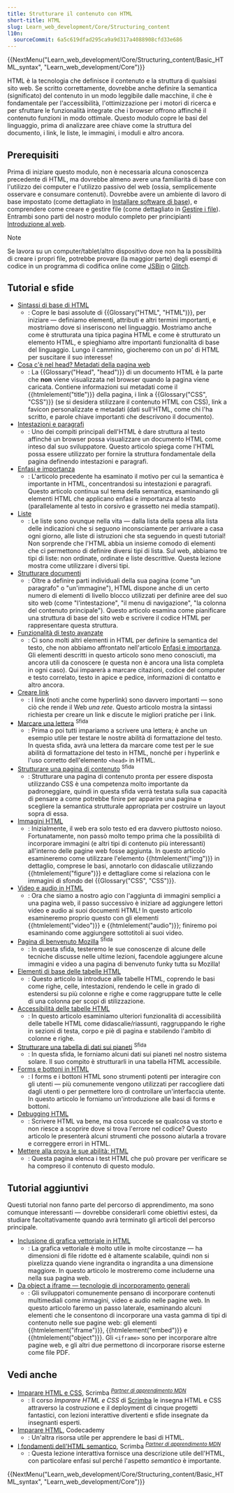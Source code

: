 ```yaml
---
title: Strutturare il contenuto con HTML
short-title: HTML
slug: Learn_web_development/Core/Structuring_content
l10n:
  sourceCommit: 6a5c619dfad295ca9a9d317a4088908cfd33e686
---
```


{{NextMenu("Learn_web_development/Core/Structuring_content/Basic_HTML_syntax", "Learn_web_development/Core")}}

HTML è la tecnologia che definisce il contenuto e la struttura di qualsiasi sito web. Se scritto correttamente, dovrebbe anche definire la semantica (significato) del contenuto in un modo leggibile dalle macchine, il che è fondamentale per l'accessibilità, l'ottimizzazione per i motori di ricerca e per sfruttare le funzionalità integrate che i browser offrono affinché il contenuto funzioni in modo ottimale. Questo modulo copre le basi del linguaggio, prima di analizzare aree chiave come la struttura del documento, i link, le liste, le immagini, i moduli e altro ancora.

## Prerequisiti

Prima di iniziare questo modulo, non è necessaria alcuna conoscenza precedente di HTML, ma dovrebbe almeno avere una familiarità di base con l'utilizzo dei computer e l'utilizzo passivo del web (ossia, semplicemente osservare e consumare contenuti). Dovrebbe avere un ambiente di lavoro di base impostato (come dettagliato in [Installare software di base](/it/docs/Learn_web_development/Getting_started/Environment_setup/Installing_software)), e comprendere come creare e gestire file (come dettagliato in [Gestire i file](/it/docs/Learn_web_development/Getting_started/Environment_setup/Dealing_with_files)). Entrambi sono parti del nostro modulo completo per principianti [Introduzione al web](/it/docs/Learn_web_development/Getting_started/Your_first_website).

> [!NOTE]
> Se lavora su un computer/tablet/altro dispositivo dove non ha la possibilità di creare i propri file, potrebbe provare (la maggior parte) degli esempi di codice in un programma di codifica online come [JSBin](https://jsbin.com/) o [Glitch](https://glitch.com/).

## Tutorial e sfide

- [Sintassi di base di HTML](/it/docs/Learn_web_development/Core/Structuring_content/Basic_HTML_syntax)
  - : Copre le basi assolute di {{Glossary("HTML", "HTML")}}, per iniziare — definiamo elementi, attributi e altri termini importanti, e mostriamo dove si inseriscono nel linguaggio. Mostriamo anche come è strutturata una tipica pagina HTML e come è strutturato un elemento HTML, e spieghiamo altre importanti funzionalità di base del linguaggio. Lungo il cammino, giocheremo con un po' di HTML per suscitare il suo interesse!
- [Cosa c'è nel head? Metadati della pagina web](/it/docs/Learn_web_development/Core/Structuring_content/Webpage_metadata)
  - : La {{Glossary("Head", "head")}} di un documento HTML è la parte che **non** viene visualizzata nel browser quando la pagina viene caricata. Contiene informazioni sui metadati come il {{htmlelement("title")}} della pagina, i link a {{Glossary("CSS", "CSS")}} (se si desidera stilizzare il contenuto HTML con CSS), link a favicon personalizzate e metadati (dati sull'HTML, come chi l'ha scritto, e parole chiave importanti che descrivono il documento).
- [Intestazioni e paragrafi](/it/docs/Learn_web_development/Core/Structuring_content/Headings_and_paragraphs)
  - : Uno dei compiti principali dell'HTML è dare struttura al testo affinché un browser possa visualizzare un documento HTML come inteso dal suo sviluppatore. Questo articolo spiega come l'HTML possa essere utilizzato per fornire la struttura fondamentale della pagina definendo intestazioni e paragrafi.
- [Enfasi e importanza](/it/docs/Learn_web_development/Core/Structuring_content/Emphasis_and_importance)
  - : L'articolo precedente ha esaminato il motivo per cui la semantica è importante in HTML, concentrandosi su intestazioni e paragrafi. Questo articolo continua sul tema della semantica, esaminando gli elementi HTML che applicano enfasi e importanza al testo (parallelamente al testo in corsivo e grassetto nei media stampati).
- [Liste](/it/docs/Learn_web_development/Core/Structuring_content/Lists)
  - : Le liste sono ovunque nella vita — dalla lista della spesa alla lista delle indicazioni che si seguono inconsciamente per arrivare a casa ogni giorno, alle liste di istruzioni che sta seguendo in questi tutorial! Non sorprende che l'HTML abbia un insieme comodo di elementi che ci permettono di definire diversi tipi di lista. Sul web, abbiamo tre tipi di liste: non ordinate, ordinate e liste descrittive. Questa lezione mostra come utilizzare i diversi tipi.
- [Strutturare documenti](/it/docs/Learn_web_development/Core/Structuring_content/Structuring_documents)
  - : Oltre a definire parti individuali della sua pagina (come "un paragrafo" o "un'immagine"), HTML dispone anche di un certo numero di elementi di livello blocco utilizzati per definire aree del suo sito web (come "l'intestazione", "il menu di navigazione", "la colonna del contenuto principale"). Questo articolo esamina come pianificare una struttura di base del sito web e scrivere il codice HTML per rappresentare questa struttura.
- [Funzionalità di testo avanzate](/it/docs/Learn_web_development/Core/Structuring_content/Advanced_text_features)
  - : Ci sono molti altri elementi in HTML per definire la semantica del testo, che non abbiamo affrontato nell'articolo [Enfasi e importanza](/it/docs/Learn_web_development/Core/Structuring_content/Emphasis_and_importance). Gli elementi descritti in questo articolo sono meno conosciuti, ma ancora utili da conoscere (e questa non è ancora una lista completa in ogni caso). Qui imparerà a marcare citazioni, codice del computer e testo correlato, testo in apice e pedice, informazioni di contatto e altro ancora.
- [Creare link](/it/docs/Learn_web_development/Core/Structuring_content/Creating_links)
  - : I link (noti anche come hyperlink) sono davvero importanti — sono ciò che rende il Web _una rete_. Questo articolo mostra la sintassi richiesta per creare un link e discute le migliori pratiche per i link.
- [Marcare una lettera](/it/docs/Learn_web_development/Core/Structuring_content/Marking_up_a_letter) <sup>Sfida</sup>
  - : Prima o poi tutti impariamo a scrivere una lettera; è anche un esempio utile per testare le nostre abilità di formattazione del testo. In questa sfida, avrà una lettera da marcare come test per le sue abilità di formattazione del testo in HTML, nonché per i hyperlink e l'uso corretto dell'elemento `<head>` in HTML.
- [Strutturare una pagina di contenuto](/it/docs/Learn_web_development/Core/Structuring_content/Structuring_a_page_of_content) <sup>Sfida</sup>
  - : Strutturare una pagina di contenuto pronta per essere disposta utilizzando CSS è una competenza molto importante da padroneggiare, quindi in questa sfida verrà testata sulla sua capacità di pensare a come potrebbe finire per apparire una pagina e scegliere la semantica strutturale appropriata per costruire un layout sopra di essa.
- [Immagini HTML](/it/docs/Learn_web_development/Core/Structuring_content/HTML_images)
  - : Inizialmente, il web era solo testo ed era davvero piuttosto noioso. Fortunatamente, non passò molto tempo prima che la possibilità di incorporare immagini (e altri tipi di contenuto più interessanti) all'interno delle pagine web fosse aggiunta. In questo articolo esamineremo come utilizzare l'elemento {{htmlelement("img")}} in dettaglio, comprese le basi, annotarlo con didascalie utilizzando {{htmlelement("figure")}} e dettagliare come si relaziona con le immagini di sfondo del {{Glossary("CSS", "CSS")}}.
- [Video e audio in HTML](/it/docs/Learn_web_development/Core/Structuring_content/HTML_video_and_audio)
  - : Ora che siamo a nostro agio con l'aggiunta di immagini semplici a una pagina web, il passo successivo è iniziare ad aggiungere lettori video e audio ai suoi documenti HTML! In questo articolo esamineremo proprio questo con gli elementi {{htmlelement("video")}} e {{htmlelement("audio")}}; finiremo poi esaminando come aggiungere sottotitoli ai suoi video.
- [Pagina di benvenuto Mozilla](/it/docs/Learn_web_development/Core/Structuring_content/Mozilla_splash_page) <sup>Sfida</sup>
  - : In questa sfida, testeremo le sue conoscenze di alcune delle tecniche discusse nelle ultime lezioni, facendole aggiungere alcune immagini e video a una pagina di benvenuto funky tutta su Mozilla!
- [Elementi di base delle tabelle HTML](/it/docs/Learn_web_development/Core/Structuring_content/HTML_table_basics)
  - : Questo articolo la introduce alle tabelle HTML, coprendo le basi come righe, celle, intestazioni, rendendo le celle in grado di estendersi su più colonne e righe e come raggruppare tutte le celle di una colonna per scopi di stilizzazione.
- [Accessibilità delle tabelle HTML](/it/docs/Learn_web_development/Core/Structuring_content/Table_accessibility)
  - : In questo articolo esaminiamo ulteriori funzionalità di accessibilità delle tabelle HTML come didascalie/riassunti, raggruppando le righe in sezioni di testa, corpo e piè di pagina e stabilendo l'ambito di colonne e righe.
- [Strutturare una tabella di dati sui pianeti](/it/docs/Learn_web_development/Core/Structuring_content/Planet_data_table) <sup>Sfida</sup>
  - : In questa sfida, le forniamo alcuni dati sui pianeti nel nostro sistema solare. Il suo compito è strutturarli in una tabella HTML accessibile.
- [Forms e bottoni in HTML](/it/docs/Learn_web_development/Core/Structuring_content/HTML_forms)
  - : I forms e i bottoni HTML sono strumenti potenti per interagire con gli utenti — più comunemente vengono utilizzati per raccogliere dati dagli utenti o per permettere loro di controllare un'interfaccia utente. In questo articolo le forniamo un'introduzione alle basi di forms e bottoni.
- [Debugging HTML](/it/docs/Learn_web_development/Core/Structuring_content/Debugging_HTML)
  - : Scrivere HTML va bene, ma cosa succede se qualcosa va storto e non riesce a scoprire dove si trova l'errore nel codice? Questo articolo le presenterà alcuni strumenti che possono aiutarla a trovare e correggere errori in HTML.
- [Mettere alla prova le sue abilità: HTML](/it/docs/Learn_web_development/Core/Structuring_content/Test_your_skills)
  - : Questa pagina elenca i test HTML che può provare per verificare se ha compreso il contenuto di questo modulo.

## Tutorial aggiuntivi

Questi tutorial non fanno parte del percorso di apprendimento, ma sono comunque interessanti — dovrebbe considerarli come obiettivi estesi, da studiare facoltativamente quando avrà terminato gli articoli del percorso principale.

- [Inclusione di grafica vettoriale in HTML](/it/docs/Learn_web_development/Core/Structuring_content/Including_vector_graphics_in_HTML)
  - : La grafica vettoriale è molto utile in molte circostanze — ha dimensioni di file ridotte ed è altamente scalabile, quindi non si pixelizza quando viene ingrandita o ingrandita a una dimensione maggiore. In questo articolo le mostreremo come includerne una nella sua pagina web.
- [Da object a iframe — tecnologie di incorporamento generali](/it/docs/Learn_web_development/Core/Structuring_content/General_embedding_technologies)
  - : Gli sviluppatori comunemente pensano di incorporare contenuti multimediali come immagini, video e audio nelle pagine web. In questo articolo faremo un passo laterale, esaminando alcuni elementi che le consentono di incorporare una vasta gamma di tipi di contenuto nelle sue pagine web: gli elementi {{htmlelement("iframe")}}, {{htmlelement("embed")}} e {{htmlelement("object")}}. Gli `<iframe>` sono per incorporare altre pagine web, e gli altri due permettono di incorporare risorse esterne come file PDF.

## Vedi anche

- [Imparare HTML e CSS](https://scrimba.com/learn-html-and-css-c0p?via=mdn), Scrimba <sup>[_Partner di apprendimento MDN_](/it/docs/MDN/Writing_guidelines/Learning_content#partner_links_and_embeds)</sup>
  - : Il corso _Imparare HTML e CSS_ di [Scrimba](https://scrimba.com?via=mdn) le insegna HTML e CSS attraverso la costruzione e il deployment di cinque progetti fantastici, con lezioni interattive divertenti e sfide insegnate da insegnanti esperti.
- [Imparare HTML](https://www.codecademy.com/learn/learn-html), Codecademy
  - : Un'altra risorsa utile per apprendere le basi di HTML.
- [I fondamenti dell'HTML semantico](https://scrimba.com/the-frontend-developer-career-path-c0j/~0xid?via=mdn), Scrimba <sup>[_Partner di apprendimento MDN_](/it/docs/MDN/Writing_guidelines/Learning_content#partner_links_and_embeds)</sup>
  - : Questa lezione interattiva fornisce una descrizione utile dell'HTML, con particolare enfasi sul perché l'aspetto _semantico_ è importante.

{{NextMenu("Learn_web_development/Core/Structuring_content/Basic_HTML_syntax", "Learn_web_development/Core")}}
